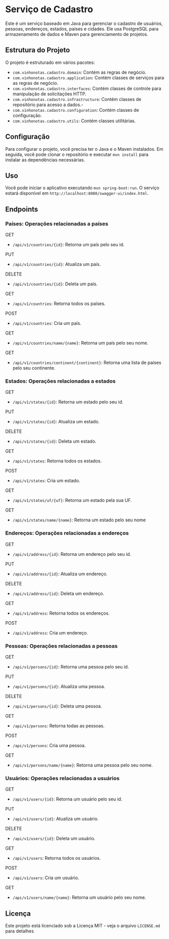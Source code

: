 # Serviço de Cadastro

Este é um serviço baseado em Java para gerenciar o cadastro de usuários, pessoas, endereços, estados, países e cidades. Ele usa PostgreSQL para armazenamento de dados e Maven para gerenciamento de projetos.

## Estrutura do Projeto

O projeto é estruturado em vários pacotes:
- `com.vinhonotas.cadastro.domain`: Contém as regras de negócio.
- `com.vinhonotas.cadastro.application`: Contém classes de serviços para as regras de negócio.
- `com.vinhonotas.cadastro.interfaces`: Contém classes de controle para manipulação de solicitações HTTP.
- `com.vinhonotas.cadastro.infrastructure`: Contém classes de repositório para acesso a dados.- 
- `com.vinhonotas.cadastro.configuration`: Contém classes de configuração.
- `com.vinhonotas.cadastro.utils`: Contém classes utilitárias.

## Configuração

Para configurar o projeto, você precisa ter o Java e o Maven instalados. Em seguida, você pode clonar o repositório e executar `mvn install` para instalar as dependências necessárias.

## Uso

Você pode iniciar o aplicativo executando `mvn spring-boot:run`. O serviço estará disponível em `http://localhost:8080/swagger-ui/index.html`.

## Endpoints

### Países:  Operações relacionadas a países

GET
- `/api/v1/countries/{id}`: Retorna um país pelo seu id.

PUT
- `/api/v1/countries/{id}`: Atualiza um país.

DELETE
- `/api/v1/countries/{id}`: Deleta um país.

GET
- `/api/v1/countries`: Retorna todos os países.

POST
- `/api/v1/countries`: Cria um país.

GET
- `/api/v1/countries/name/{name}`: Retorna um país pelo seu nome.

GET
- `/api/v1/countries/continent/{continent}`: Retorna uma lista de países pelo seu continente.

### Estados: Operações relacionadas a estados

GET
- `/api/v1/states/{id}`: Retorna um estado pelo seu id.

PUT
- `/api/v1/states/{id}`: Atualiza um estado.

DELETE
- `/api/v1/states/{id}`: Deleta um estado.

GET
- `/api/v1/states`: Retorna todos os estados.

POST
- `/api/v1/states`: Cria um estado.

GET
- `/api/v1/states/uf/{uf}`: Retorna um estado pela sua UF.

GET
- `/api/v1/states/name/{name}`: Retorna um estado pelo seu nome

### Endereços: Operações relacionadas a endereços

GET
- `/api/v1/address/{id}`: Retorna um endereço pelo seu id.

PUT
- `/api/v1/address/{id}`: Atualiza um endereço.

DELETE
- `/api/v1/address/{id}`: Deleta um endereço.

GET
- `/api/v1/address`: Retorna todos os endereços.

POST
- `/api/v1/address`: Cria um endereço.

### Pessoas: Operações relacionadas a pessoas

GET
- `/api/v1/persons/{id}`: Retorna uma pessoa pelo seu id.

PUT
- `/api/v1/persons/{id}`: Atualiza uma pessoa.

DELETE
- `/api/v1/persons/{id}`: Deleta uma pessoa.

GET
- `/api/v1/persons`: Retorna todas as pessoas.

POST
- `/api/v1/persons`: Cria uma pessoa.

GET
- `/api/v1/persons/name/{name}`: Retorna uma pessoa pelo seu nome.

### Usuários: Operações relacionadas a usuários

GET
- `/api/v1/users/{id}`: Retorna um usuário pelo seu id.

PUT
- `/api/v1/users/{id}`: Atualiza um usuário.

DELETE
- `/api/v1/users/{id}`: Deleta um usuário.

GET
- `/api/v1/users`: Retorna todos os usuários.

POST
- `/api/v1/users`: Cria um usuário.

GET
- `/api/v1/users/name/{name}`: Retorna um usuário pelo seu nome.

## Licença

Este projeto está licenciado sob a Licença MIT - veja o arquivo `LICENSE.md` para detalhes